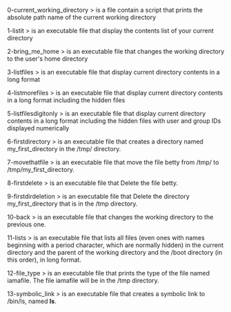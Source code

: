 0-current_working_directory > is a file contain a script that prints the absolute path name of the current working directory

1-listit > is an executable file that display the contents list of your current directory

2-bring_me_home > is an executable file that changes the working directory to the user's home directory

3-listfiles > is an executable file that display current directory contents in a long format

4-listmorefiles > is an executable file that display current directory contents in a long format including the hidden files

5-listfilesdigitonly > is an executable file that display current directory contents in a long format including the hidden files with user and group IDs displayed numerically

6-firstdirectory > is an executable file that creates a directory named my_first_directory in the /tmp/ directory.

7-movethatfile >  is an executable file that move the file betty from /tmp/ to /tmp/my_first_directory.

8-firstdelete >  is an executable file that Delete the file betty.

9-firstdirdeletion >  is an executable file that Delete the directory my_first_directory that is in the /tmp directory.

10-back >  is an executable file that changes the working directory to the previous one.

11-lists > is an executable file that lists all files (even ones with names beginning with a period character, which are normally hidden) in the current directory and the parent of the working directory and the /boot directory (in this order), in long format.

12-file_type > is an executable file that prints the type of the file named iamafile. The file iamafile will be in the /tmp directory.

13-symbolic_link > is an executable file that creates a symbolic link to /bin/ls, named __ls__.
